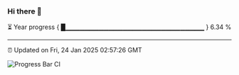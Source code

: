 ### Hi there 👋

⏳ Year progress { █▁▁▁▁▁▁▁▁▁▁▁▁▁▁▁▁▁▁▁▁▁▁▁▁▁▁▁▁▁ } 6.34 %

---

⏰ Updated on Fri, 24 Jan 2025 02:57:26 GMT

![Progress Bar CI](https://github.com/IshwaranRudhara/GIT-ACTION/workflows/Progress%20Bar%20CI/badge.svg)
